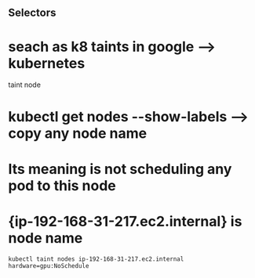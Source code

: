 ## Selectors

# seach as k8 taints in google --> kubernetes
taint node

# kubectl get nodes --show-labels --> copy any node name
# Its meaning is not scheduling any pod to this node
# {ip-192-168-31-217.ec2.internal} is node name

```
kubectl taint nodes ip-192-168-31-217.ec2.internal hardware=gpu:NoSchedule
```
